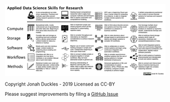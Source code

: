 ![](ds_skills_300dpi.png)

Copyright Jonah Duckles - 2019 
Licensed as CC-BY

Please suggest improvements by filing a [GitHub Issue](https://github.com/jduckles/dsskills/issues) 
